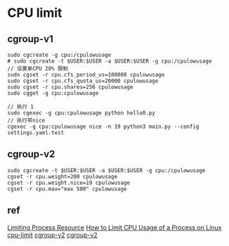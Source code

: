 # CPU limit
## cgroup-v1
```
sudo cgcreate -g cpu:/cpulowusage
# sudo cgcreate -t $USER:$USER -a $USER:$USER -g cpu:/cpulowusage
// 设置单CPU 20% 限制
sudo cgset -r cpu.cfs_period_us=100000 cpulowusage
sudo cgset -r cpu.cfs_quota_us=20000 cpulowusage
sudo cgset -r cpu.shares=256 cpulowusage
sudo cgget -g cpu:cpulowusage

// 执行 1
sudo cgexec -g cpu:cpulowusage python hello0.py
// 执行带nice
cgexec -g cpu:cpulowusage nice -n 19 python3 main.py --config settings.yaml.test
```
## cgroup-v2
```
sudo cgcreate -t $USER:$USER -a $USER:$USER -g cpu:/cpulowusage
cgset -r cpu.weight=200 cpulowusage
cgset -r cpu.weight.nice=19 cpulowusage
cgset -r cpu.max="max 500" cpulowusage
```

## ref
[Limiting Process Resource](https://www.baeldung.com/linux/limit-resource-consumption)
[How to Limit CPU Usage of a Process on Linux](https://linuxhint.com/limit_cpu_usage_process_linux/)
[cpu-limit](https://www.kernel.org/doc/html/latest/scheduler/sched-bwc.html)
[cgroup-v2](https://www.kernel.org/doc/html/latest/admin-guide/cgroup-v2.html)
[cgroup-v2](https://facebookmicrosites.github.io/cgroup2/docs/cpu-controller.html)
